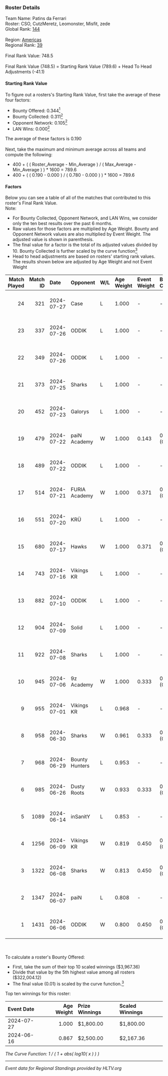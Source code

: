 ### Roster Details<br />
Team Name: Patins da Ferrari<br />
Roster: CSO, CutzMeretz, Leomonster, Misfit, zede<br />
Global Rank: [144](../standings_global.md)<br />
<br />
Region: [Americas]( ../standings_americas.md)<br />
Regional Rank: [39]( ../standings_americas.md)<br />
<br />
Final Rank Value:  748.5<br />
<br />
Final Rank Value (748.5) = Starting Rank Value (789.6) + Head To Head Adjustments (-41.1)<br />

#### Starting Rank Value<br />
To figure out a rosters's Starting Rank Value, first take the average of these four factors:<br />
- Bounty Offered: 0.344[<sup>1</sup>](#table2)
- Bounty Collected: 0.311[<sup>2</sup>](#table1)
- Opponent Network: 0.105[<sup>2</sup>](#table1)
- LAN Wins: 0.000[<sup>2</sup>](#table1)

The average of these factors is 0.190<br />
<br />
Next, take the maximum and minimum average across all teams and compute the following:<br />
- 400 + ( ( Roster_Average - Min_Average ) / ( Max_Average - Min_Average ) ) * 1600 = 789.6
- 400 + ( ( 0.190 - 0.000 ) / ( 0.780 - 0.000 ) ) * 1600 = 789.6


#### Factors<br />
Below you can see a table of all of the matches that contributed to this roster's Final Rank Value.<br />
Note:<br />

- For Bounty Collected, Opponent Network, and LAN Wins, we consider only the ten best results over the past 6 months.
- Raw values for those factors are multiplied by Age Weight. Bounty and Opponent Network values are also multiplied by Event Weight. The adjusted value is shown in parenthesis.
- The final value for a factor is the total of its adjusted values divided by 10. Bounty Collected is further scaled by the curve function[<sup>3</sup>](#curveFunction)
- Head to head adjustments are based on rosters' starting rank values. The results shown below are adjusted by Age Weight and not Event Weight
<span id="table1"></span><br />


| Match Played | Match ID | Date       | Opponent       | W/L | Age Weight | Event Weight | Bounty Collected | Opponent Network | LAN Wins  | H2H Adj. | Roster                                    |
| -: | -: | :- | :- | :- | :- | :- | :- | :- | :- | -: | :- |
|           24 |      321 | 2024-07-27 | Case           | L   | 1.000      | -            | -                | -                | -         |    -9.40 | CSO, CutzMeretz, Leomonster, Misfit, zede |
|           23 |      337 | 2024-07-26 | ODDIK          | L   | 1.000      | -            | -                | -                | -         |    -5.59 | CSO, CutzMeretz, Leomonster, Misfit, zede |
|           22 |      349 | 2024-07-26 | ODDIK          | L   | 1.000      | -            | -                | -                | -         |    -6.54 | CSO, CutzMeretz, Leomonster, Misfit, zede |
|           21 |      373 | 2024-07-25 | Sharks         | L   | 1.000      | -            | -                | -                | -         |    -7.23 | CSO, CutzMeretz, Leomonster, MTGG, zede   |
|           20 |      452 | 2024-07-23 | Galorys        | L   | 1.000      | -            | -                | -                | -         |   -14.56 | CSO, CutzMeretz, Leomonster, MTGG, zede   |
|           19 |      479 | 2024-07-22 | paiN Academy   | W   | 1.000      | 0.143        | 0.000 (0.000)    | 0.000 (0.000)    | 0 (0.000) |     3.01 | CSO, CutzMeretz, Leomonster, MTGG, zede   |
|           18 |      489 | 2024-07-22 | ODDIK          | L   | 1.000      | -            | -                | -                | -         |    -6.34 | CSO, CutzMeretz, Leomonster, MTGG, zede   |
|           17 |      514 | 2024-07-21 | FURIA Academy  | W   | 1.000      | 0.371        | 0.000 (0.000)    | 0.104 (0.039)    | 0 (0.000) |     5.96 | CSO, CutzMeretz, Leomonster, MTGG, zede   |
|           16 |      551 | 2024-07-20 | KRÜ            | L   | 1.000      | -            | -                | -                | -         |   -13.50 | CSO, CutzMeretz, Leomonster, MTGG, zede   |
|           15 |      680 | 2024-07-17 | Hawks          | W   | 1.000      | 0.371        | 0.000 (0.000)    | 0.029 (0.011)    | 0 (0.000) |     5.70 | CSO, CutzMeretz, Leomonster, MTGG, zede   |
|           14 |      743 | 2024-07-16 | Vikings KR     | L   | 1.000      | -            | -                | -                | -         |   -14.80 | CSO, CutzMeretz, Leomonster, MTGG, zede   |
|           13 |      882 | 2024-07-10 | ODDIK          | L   | 1.000      | -            | -                | -                | -         |    -8.57 | bsd, CSO, CutzMeretz, Leomonster, zede    |
|           12 |      904 | 2024-07-09 | Solid          | L   | 1.000      | -            | -                | -                | -         |   -14.77 | bsd, CSO, CutzMeretz, Leomonster, zede    |
|           11 |      922 | 2024-07-08 | Sharks         | L   | 1.000      | -            | -                | -                | -         |    -8.95 | bsd, CSO, CutzMeretz, Leomonster, zede    |
|           10 |      945 | 2024-07-06 | 9z Academy     | W   | 1.000      | 0.333        | 0.000 (0.000)    | 0.069 (0.023)    | 0 (0.000) |     4.08 | bsd, CSO, CutzMeretz, Leomonster, zede    |
|            9 |      955 | 2024-07-01 | Vikings KR     | L   | 0.968      | -            | -                | -                | -         |   -15.81 | bsd, CutzMeretz, Leomonster, perez, zede  |
|            8 |      958 | 2024-06-30 | Sharks         | W   | 0.961      | 0.333        | 0.030 (0.010)    | 0.558 (0.179)    | 0 (0.000) |    21.75 | bsd, CutzMeretz, Leomonster, perez, zede  |
|            7 |      968 | 2024-06-29 | Bounty Hunters | L   | 0.953      | -            | -                | -                | -         |   -10.45 | bsd, CutzMeretz, Leomonster, perez, zede  |
|            6 |      985 | 2024-06-26 | Dusty Roots    | W   | 0.933      | 0.333        | 0.006 (0.002)    | 0.366 (0.114)    | 0 (0.000) |    14.59 | bsd, CutzMeretz, Leomonster, perez, zede  |
|            5 |     1089 | 2024-06-14 | inSanitY       | L   | 0.853      | -            | -                | -                | -         |    -8.28 | CutzMeretz, desh, Leomonster, roz, zede   |
|            4 |     1256 | 2024-06-09 | Vikings KR     | W   | 0.819      | 0.450        | 0.008 (0.003)    | 0.500 (0.184)    | 0 (0.000) |    12.26 | CutzMeretz, desh, Leomonster, roz, zede   |
|            3 |     1322 | 2024-06-08 | Sharks         | W   | 0.813      | 0.450        | 0.030 (0.011)    | 0.558 (0.204)    | 0 (0.000) |    19.96 | CutzMeretz, desh, Leomonster, roz, zede   |
|            2 |     1347 | 2024-06-07 | paiN           | L   | 0.808      | -            | -                | -                | -         |    -1.25 | CutzMeretz, desh, Leomonster, roz, zede   |
|            1 |     1431 | 2024-06-06 | ODDIK          | W   | 0.800      | 0.450        | 0.099 (0.036)    | 0.822 (0.296)    | 0 (0.000) |    17.67 | CutzMeretz, desh, Leomonster, roz, zede   |

<br />
<span id="table2"></span><br />
To calculate a roster's Bounty Offered:<br />

- First, take the sum of their top 10 scaled winnings ($3,967.36)
- Divide that value by the 5th highest value among all rosters ($322,004.12)
- The final value (0.01) is scaled by the curve function.[<sup>3</sup>](#curveFunction)

Top ten winnings for this roster:<br />

| Event Date | Age Weight | Prize Winnings | Scaled Winnings |
| :- | -: | :- | :- |
| 2024-07-27 |      1.000 | $1,800.00      | $1,800.00       |
| 2024-06-16 |      0.867 | $2,500.00      | $2,167.36       |


<span id="curveFunction"></span>_The Curve Function: 1 / ( 1 + abs( log10( x ) ) )_<br />

---
_Event data for Regional Standings provided by HLTV.org_<br />
